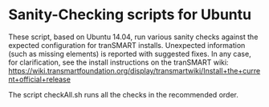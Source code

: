 # Sanity-Checking scripts for Ubuntu
These script, based on Ubuntu 14.04, run various sanity checks against 
the expected configuration for tranSMART installs. Unexpected 
information (such as missing elements) is reported with suggested fixes. 
In any case, for clarification, see the install instructions on the tranSMART wiki: 
https://wiki.transmartfoundation.org/display/transmartwiki/Install+the+current+official+release 

The script checkAll.sh runs all the checks in the recommended order.
